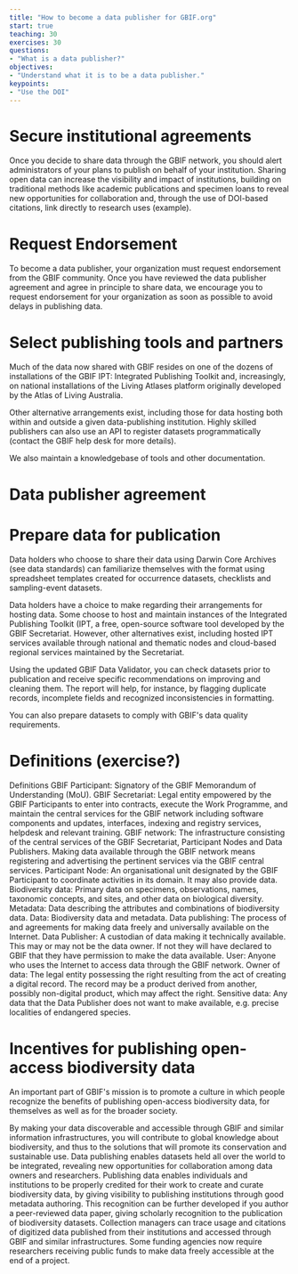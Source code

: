 ```yaml
---
title: "How to become a data publisher for GBIF.org"
start: true
teaching: 30
exercises: 30
questions:
- "What is a data publisher?"
objectives:
- "Understand what it is to be a data publisher."
keypoints:
- "Use the DOI"
---
```


# Secure institutional agreements

Once you decide to share data through the GBIF network, you should alert administrators of your plans to publish on behalf of your institution. Sharing open data can increase the visibility and impact of institutions, building on traditional methods like academic publications and specimen loans to reveal new opportunities for collaboration and, through the use of DOI-based citations, link directly to research uses (example).

# Request Endorsement

To become a data publisher, your organization must request endorsement from the GBIF community. Once you have reviewed the data publisher agreement and agree in principle to share data, we encourage you to request endorsement for your organization as soon as possible to avoid delays in publishing data.

# Select publishing tools and partners

Much of the data now shared with GBIF resides on one of the dozens of installations of the GBIF IPT: Integrated Publishing Toolkit and, increasingly, on national installations of the Living Atlases platform originally developed by the Atlas of Living Australia.

Other alternative arrangements exist, including those for data hosting both within and outside a given data-publishing institution. Highly skilled publishers can also use an API to register datasets programmatically (contact the GBIF help desk for more details).

We also maintain a knowledgebase of tools and other documentation.

# Data publisher agreement

# Prepare data for publication

Data holders who choose to share their data using Darwin Core Archives (see data standards) can familiarize themselves with the format using spreadsheet templates created for occurrence datasets, checklists and sampling-event datasets.

Data holders have a choice to make regarding their arrangements for hosting data. Some choose to host and maintain instances of the Integrated Publishing Toolkit (IPT, a free, open-source software tool developed by the GBIF Secretariat. However, other alternatives exist, including hosted IPT services available through national and thematic nodes and cloud-based regional services maintained by the Secretariat.

Using the updated GBIF Data Validator, you can check datasets prior to publication and receive specific recommendations on improving and cleaning them. The report will help, for instance, by flagging duplicate records, incomplete fields and recognized inconsistencies in formatting.

You can also prepare datasets to comply with GBIF's data quality requirements.


# Definitions (exercise?)

Definitions
GBIF Participant: Signatory of the GBIF Memorandum of Understanding (MoU).
GBIF Secretariat: Legal entity empowered by the GBIF Participants to enter into contracts, execute the Work Programme, and maintain the central services for the GBIF network including software components and updates, interfaces, indexing and registry services, helpdesk and relevant training.
GBIF network: The infrastructure consisting of the central services of the GBIF Secretariat, Participant Nodes and Data Publishers. Making data available through the GBIF network means registering and advertising the pertinent services via the GBIF central services.
Participant Node: An organisational unit designated by the GBIF Participant to coordinate activities in its domain. It may also provide data.
Biodiversity data: Primary data on specimens, observations, names, taxonomic concepts, and sites, and other data on biological diversity.
Metadata: Data describing the attributes and combinations of biodiversity data.
Data: Biodiversity data and metadata.
Data publishing: The process of and agreements for making data freely and universally available on the Internet.
Data Publisher: A custodian of data making it technically available. This may or may not be the data owner. If not they will have declared to GBIF that they have permission to make the data available.
User: Anyone who uses the Internet to access data through the GBIF network.
Owner of data: The legal entity possessing the right resulting from the act of creating a digital record. The record may be a product derived from another, possibly non-digital product, which may affect the right.
Sensitive data: Any data that the Data Publisher does not want to make available, e.g. precise localities of endangered species.

# Incentives for publishing open-access biodiversity data
An important part of GBIF's mission is to promote a culture in which people recognize the benefits of publishing open-access biodiversity data, for themselves as well as for the broader society.

By making your data discoverable and accessible through GBIF and similar information infrastructures, you will contribute to global knowledge about biodiversity, and thus to the solutions that will promote its conservation and sustainable use.
Data publishing enables datasets held all over the world to be integrated, revealing new opportunities for collaboration among data owners and researchers.
Publishing data enables individuals and institutions to be properly credited for their work to create and curate biodiversity data, by giving visibility to publishing institutions through good metadata authoring. This recognition can be further developed if you author a peer-reviewed data paper, giving scholarly recognition to the publication of biodiversity datasets.
Collection managers can trace usage and citations of digitized data published from their institutions and accessed through GBIF and similar infrastructures.
Some funding agencies now require researchers receiving public funds to make data freely accessible at the end of a project.

